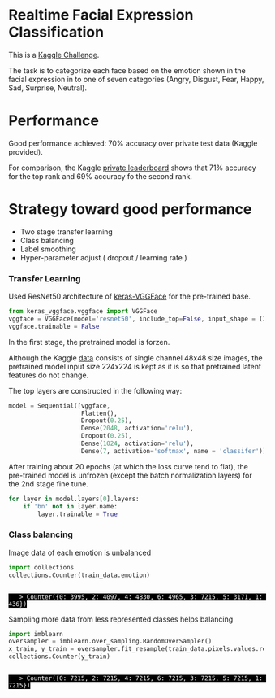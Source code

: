 # Realtime Facial Expression Classification

This is a [Kaggle Challenge](https://www.kaggle.com/c/challenges-in-representation-learning-facial-expression-recognition-challenge).

The task is to categorize each face based on the emotion shown in the facial expression in to one of seven categories (Angry, Disgust, Fear, Happy, Sad, Surprise, Neutral).


# Performance
Good performance achieved: 70% accuracy over private test data (Kaggle provided). 

For comparison, the Kaggle [private leaderboard](https://www.kaggle.com/c/challenges-in-representation-learning-facial-expression-recognition-challenge/leaderboard) shows that 71% accuracy for the top rank and 69% accuracy fo the second rank.

# Strategy toward good performance
- Two stage transfer learning 
- Class balancing 
- Label smoothing
- Hyper-parameter adjust ( dropout / learning rate )


### Transfer Learning
Used ResNet50 architecture of [keras-VGGFace](https://github.com/rcmalli/keras-vggface) for the pre-trained base. 
```python
from keras_vggface.vggface import VGGFace
vggface = VGGFace(model='resnet50', include_top=False, input_shape = (224,224,3))
vggface.trainable = False
```
In the first stage, the pretrained model is forzen.

Although the Kaggle [data](https://www.kaggle.com/c/challenges-in-representation-learning-facial-expression-recognition-challenge/data) consists of single channel 48x48 size images, the pretrained model input size 224x224 is kept as it is so that pretrained latent features do not change. 

The top layers are constructed in the following way:
```python
model = Sequential([vggface,
                    Flatten(),
                    Dropout(0.25),
                    Dense(2048, activation='relu'),
                    Dropout(0.25),
                    Dense(1024, activation='relu'),
                    Dense(7, activation='softmax', name = 'classifer')])
```
After training about 20 epochs (at which the loss curve tend to flat), the pre-trained model is unfrozen (except the batch normalization layers) for the 2nd stage fine tune.
```python
for layer in model.layers[0].layers:
    if 'bn' not in layer.name:
        layer.trainable = True
```


### Class balancing

Image data of each emotion is unbalanced
```python
import collections
collections.Counter(train_data.emotion)
```
<code style="background:black;color:white">
<b style="word-space:2em">&nbsp;</b>  > Counter({0: 3995, 2: 4097, 4: 4830, 6: 4965, 3: 7215, 5: 3171, 1: 436})
</code>

Sampling more data from less represented classes helps balancing

```python
import imblearn
oversampler = imblearn.over_sampling.RandomOverSampler()
x_train, y_train = oversampler.fit_resample(train_data.pixels.values.reshape(-1,1),train_data.emotion.values)
collections.Counter(y_train)
```
<code style="background:black;color:white">
<b style="word-space:2em">&nbsp;</b>  > Counter({0: 7215, 2: 7215, 4: 7215, 6: 7215, 3: 7215, 5: 7215, 1: 7215})
</code>



